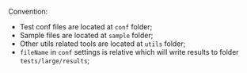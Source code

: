 Convention:
* Test conf files are located at `conf` folder;
* Sample files are located at `sample` folder;
* Other utils related tools are located at `utils` folder;
* `fileName` in `conf` settings is relative which will write results to folder `tests/large/results`;
